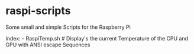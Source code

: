 raspi-scripts
=============

Some small and simple Scripts for the Raspberry Pi

Index:
	- RaspiTemp.sh		# Display's the current Temperature of the CPU and GPU with ANSI escape Sequences
